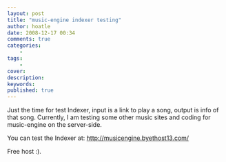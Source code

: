 ```yaml
---
layout: post
title: "music-engine indexer testing"
author: hoatle
date: 2008-12-17 00:34
comments: true
categories:
    -
tags:
    -
cover:
description:
keywords:
published: true
---
```


Just the time for test Indexer, input is a link to play a song, output is info of that song. Currently, I am testing some other music sites and coding for music-engine on the server-side.

You can test the Indexer at: http://musicengine.byethost13.com/

Free host :).
